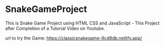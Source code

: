 # SnakeGameProject
This is Snake Game Project using HTML CSS and JavaScript - This Project after Completion of a Tutorial Video on Youtube.

url to try the Game: https://classicsnakegame-9cd9db.netlify.app/
